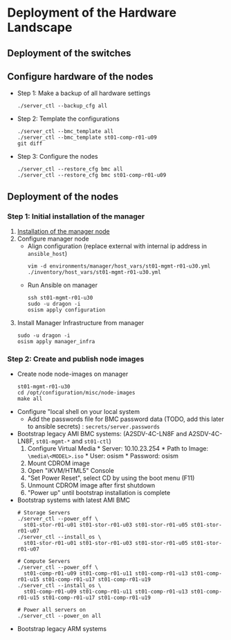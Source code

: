 # Deployment of the Hardware Landscape

## Deployment of the switches

## Configure hardware of the nodes

* Step 1: Make a backup of all hardware settings
  ```
  ./server_ctl --backup_cfg all
  ```
* Step 2: Template the configurations
  ```
  ./server_ctl --bmc_template all
  ./server_ctl --bmc_template st01-comp-r01-u09
  git diff
  ```
* Step 3: Configure the nodes
  ```
  ./server_ctl --restore_cfg bmc all
  ./server_ctl --restore_cfg bmc st01-comp-r01-u09
  ```

## Deployment of the nodes

### Step 1: Initial installation of the manager


1. [Installation of the manager node](setup/Managager_Node.md)
2. Configure manager node
   * Align configuration
     (replace external with internal ip address in `ansible_host`)
     ```
     vim -d environments/manager/host_vars/st01-mgmt-r01-u30.yml ./inventory/host_vars/st01-mgmt-r01-u30.yml
     ```
   * Run Ansible on manager
     ```
     ssh st01-mgmt-r01-u30
     sudo -u dragon -i
     osism apply configuration
     ```
3. Install Manager Infrastructure from manager
   ```
   sudo -u dragon -i
   osism apply manager_infra
   ```

### Step 2: Create and publish node images

* Create node node-images on manager
  ```
  st01-mgmt-r01-u30
  cd /opt/configuration/misc/node-images
  make all
  ```
* Configure  "local shell on your local system
  * Add the passwords file for BMC password data (TODO, add this later to ansible secrets) : ``secrets/server.passwords``
* Bootstrap legacy AMI BMC systems:
  (A2SDV-4C-LN8F and A2SDV-4C-LN8F, `st01-mgmt-*` and `st01-ctl`)
    1. Configure Virtual Media
      * Server: 10.10.23.254
      * Path to Image: `\media\<MODEL>.iso` 
      * User: osism
      * Password: osism
    2. Mount CDROM image
    3. Open "iKVM/HTML5" Console
    4. "Set Power Reset", select CD by using the boot menu (F11)
    5. Unmount CDROM image after first shutdown
    6. "Power up" until bootstrap installation is complete
* Bootstrap systems with latest AMI BMC
  ```
  # Storage Servers
  ./server_ctl --power_off \
    st01-stor-r01-u01 st01-stor-r01-u03 st01-stor-r01-u05 st01-stor-r01-u07
  ./server_ctl --install_os \
    st01-stor-r01-u01 st01-stor-r01-u03 st01-stor-r01-u05 st01-stor-r01-u07

  # Compute Servers
  ./server_ctl --power_off \
    st01-comp-r01-u09 st01-comp-r01-u11 st01-comp-r01-u13 st01-comp-r01-u15 st01-comp-r01-u17 st01-comp-r01-u19
  ./server_ctl --install_os \
    st01-comp-r01-u09 st01-comp-r01-u11 st01-comp-r01-u13 st01-comp-r01-u15 st01-comp-r01-u17 st01-comp-r01-u19

  # Power all servers on
  ./server_ctl --power_on all
  ```
* Bootstrap legacy ARM systems

